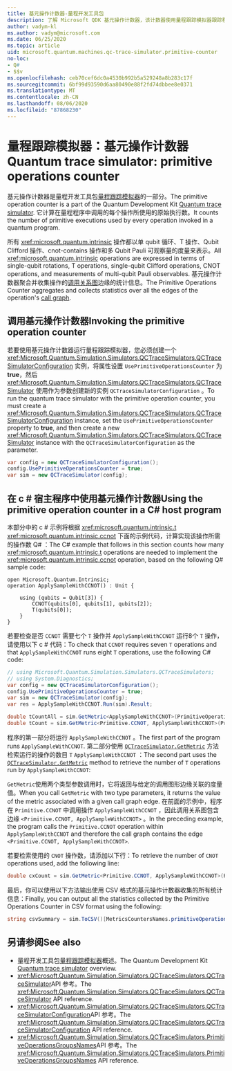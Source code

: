 ```yaml
---
title: 基元操作计数器-量程开发工具包
description: 了解 Microsoft QDK 基元操作计数器，该计数器使用量程跟踪模拟器跟踪程序中操作所使用的基元执行 Q# 。
author: vadym-kl
ms.author: vadym@microsoft.com
ms.date: 06/25/2020
ms.topic: article
uid: microsoft.quantum.machines.qc-trace-simulator.primitive-counter
no-loc:
- Q#
- $$v
ms.openlocfilehash: ceb70cef6dc0a4530b992b5a529248a8b283c17f
ms.sourcegitcommit: 6bf99d93590d6aa80490e88f2fd74dbbee8e0371
ms.translationtype: MT
ms.contentlocale: zh-CN
ms.lasthandoff: 08/06/2020
ms.locfileid: "87868230"
---
```

# <a name="quantum-trace-simulator-primitive-operations-counter"></a><span data-ttu-id="330d7-103">量程跟踪模拟器：基元操作计数器</span><span class="sxs-lookup"><span data-stu-id="330d7-103">Quantum trace simulator: primitive operations counter</span></span>

<span data-ttu-id="330d7-104">基元操作计数器是量程开发工具包[量程跟踪模拟器](xref:microsoft.quantum.machines.qc-trace-simulator.intro)的一部分。</span><span class="sxs-lookup"><span data-stu-id="330d7-104">The primitive operation counter is a part of the Quantum Development Kit [Quantum trace simulator](xref:microsoft.quantum.machines.qc-trace-simulator.intro).</span></span> <span data-ttu-id="330d7-105">它计算在量程程序中调用的每个操作所使用的原始执行数。</span><span class="sxs-lookup"><span data-stu-id="330d7-105">It counts the number of primitive executions used by every operation invoked in a quantum program.</span></span> 

<span data-ttu-id="330d7-106">所有 <xref:microsoft.quantum.intrinsic> 操作都以单 qubit 循环、T 操作、Qubit Clifford 操作、cnot-contains 操作和多 Qubit Pauli 可观察量的度量来表示。</span><span class="sxs-lookup"><span data-stu-id="330d7-106">All <xref:microsoft.quantum.intrinsic> operations are expressed in terms of single-qubit rotations, T operations, single-qubit Clifford operations, CNOT operations, and measurements of multi-qubit Pauli observables.</span></span> <span data-ttu-id="330d7-107">基元操作计数器聚合并收集操作的[调用关系图](https://en.wikipedia.org/wiki/Call_graph)边缘的统计信息。</span><span class="sxs-lookup"><span data-stu-id="330d7-107">The Primitive Operations Counter aggregates and collects statistics over all the edges of the operation's [call graph](https://en.wikipedia.org/wiki/Call_graph).</span></span>

## <a name="invoking-the-primitive-operation-counter"></a><span data-ttu-id="330d7-108">调用基元操作计数器</span><span class="sxs-lookup"><span data-stu-id="330d7-108">Invoking the primitive operation counter</span></span>

<span data-ttu-id="330d7-109">若要使用基元操作计数器运行量程跟踪模拟器，您必须创建一个 <xref:Microsoft.Quantum.Simulation.Simulators.QCTraceSimulators.QCTraceSimulatorConfiguration> 实例，将属性设置 `UsePrimitiveOperationsCounter` 为**true**，然后 <xref:Microsoft.Quantum.Simulation.Simulators.QCTraceSimulators.QCTraceSimulator> 使用作为参数创建新的实例 `QCTraceSimulatorConfiguration` 。</span><span class="sxs-lookup"><span data-stu-id="330d7-109">To run the quantum trace simulator with the primitive operation counter, you must create a <xref:Microsoft.Quantum.Simulation.Simulators.QCTraceSimulators.QCTraceSimulatorConfiguration> instance, set the `UsePrimitiveOperationsCounter` property to **true**, and then create a new <xref:Microsoft.Quantum.Simulation.Simulators.QCTraceSimulators.QCTraceSimulator> instance with the `QCTraceSimulatorConfiguration` as the parameter.</span></span>

```csharp
var config = new QCTraceSimulatorConfiguration();
config.UsePrimitiveOperationsCounter = true;
var sim = new QCTraceSimulator(config);
```

## <a name="using-the-primitive-operation-counter-in-a-c-host-program"></a><span data-ttu-id="330d7-110">在 c # 宿主程序中使用基元操作计数器</span><span class="sxs-lookup"><span data-stu-id="330d7-110">Using the primitive operation counter in a C# host program</span></span>

<span data-ttu-id="330d7-111">本部分中的 c # 示例将根据 <xref:microsoft.quantum.intrinsic.t> <xref:microsoft.quantum.intrinsic.ccnot> 下面的示例代码，计算实现该操作所需的操作数 Q# ：</span><span class="sxs-lookup"><span data-stu-id="330d7-111">The C# example that follows in this section counts how many <xref:microsoft.quantum.intrinsic.t> operations are needed to implement the <xref:microsoft.quantum.intrinsic.ccnot> operation, based on the following Q# sample code:</span></span>

```qsharp
open Microsoft.Quantum.Intrinsic;
operation ApplySampleWithCCNOT() : Unit {

    using (qubits = Qubit[3]) {
        CCNOT(qubits[0], qubits[1], qubits[2]);
        T(qubits[0]);
    }
}
```

<span data-ttu-id="330d7-112">若要检查是否 `CCNOT` 需要七个 `T` 操作并 `ApplySampleWithCCNOT` 运行8个 `T` 操作，请使用以下 c # 代码：</span><span class="sxs-lookup"><span data-stu-id="330d7-112">To check that `CCNOT` requires seven `T` operations and that `ApplySampleWithCCNOT` runs eight `T` operations, use the following C# code:</span></span>

```csharp 
// using Microsoft.Quantum.Simulation.Simulators.QCTraceSimulators;
// using System.Diagnostics;
var config = new QCTraceSimulatorConfiguration();
config.UsePrimitiveOperationsCounter = true;
var sim = new QCTraceSimulator(config);
var res = ApplySampleWithCCNOT.Run(sim).Result;

double tCountAll = sim.GetMetric<ApplySampleWithCCNOT>(PrimitiveOperationsGroupsNames.T);
double tCount = sim.GetMetric<Primitive.CCNOT, ApplySampleWithCCNOT>(PrimitiveOperationsGroupsNames.T);
```

<span data-ttu-id="330d7-113">程序的第一部分将运行 `ApplySampleWithCCNOT` 。</span><span class="sxs-lookup"><span data-stu-id="330d7-113">The first part of the program runs `ApplySampleWithCCNOT`.</span></span> <span data-ttu-id="330d7-114">第二部分使用 [`QCTraceSimulator.GetMetric`](https://docs.microsoft.com/dotnet/api/microsoft.quantum.simulation.simulators.qctracesimulators.qctracesimulator.getmetric) 方法检索运行的操作的数目 `T` `ApplySampleWithCCNOT` ：</span><span class="sxs-lookup"><span data-stu-id="330d7-114">The second part uses the [`QCTraceSimulator.GetMetric`](https://docs.microsoft.com/dotnet/api/microsoft.quantum.simulation.simulators.qctracesimulators.qctracesimulator.getmetric) method to retrieve the number of `T` operations run by `ApplySampleWithCCNOT`:</span></span> 

<span data-ttu-id="330d7-115">`GetMetric`使用两个类型参数调用时，它将返回与给定的调用图形边缘关联的度量值。</span><span class="sxs-lookup"><span data-stu-id="330d7-115">When you call `GetMetric` with two type parameters, it returns the value of the metric associated with a given call graph edge.</span></span> <span data-ttu-id="330d7-116">在前面的示例中，程序在 `Primitive.CCNOT` 中调用操作 `ApplySampleWithCCNOT` ，因此调用关系图包含边缘 `<Primitive.CCNOT, ApplySampleWithCCNOT>` 。</span><span class="sxs-lookup"><span data-stu-id="330d7-116">In the preceding example, the program calls the `Primitive.CCNOT` operation  within `ApplySampleWithCCNOT` and therefore the call graph contains the edge `<Primitive.CCNOT, ApplySampleWithCCNOT>`.</span></span> 

<span data-ttu-id="330d7-117">若要检索使用的 `CNOT` 操作数，请添加以下行：</span><span class="sxs-lookup"><span data-stu-id="330d7-117">To retrieve the number of `CNOT` operations used, add the following line:</span></span>
```csharp
double cxCount = sim.GetMetric<Primitive.CCNOT, ApplySampleWithCCNOT>(PrimitiveOperationsGroupsNames.CX);
```

<span data-ttu-id="330d7-118">最后，你可以使用以下方法输出使用 CSV 格式的基元操作计数器收集的所有统计信息：</span><span class="sxs-lookup"><span data-stu-id="330d7-118">Finally, you can output all the statistics collected by the Primitive Operations Counter in CSV format using the following:</span></span>
```csharp
string csvSummary = sim.ToCSV()[MetricsCountersNames.primitiveOperationsCounter];
```

## <a name="see-also"></a><span data-ttu-id="330d7-119">另请参阅</span><span class="sxs-lookup"><span data-stu-id="330d7-119">See also</span></span>

- <span data-ttu-id="330d7-120">量程开发工具包[量程跟踪模拟器](xref:microsoft.quantum.machines.qc-trace-simulator.intro)概述。</span><span class="sxs-lookup"><span data-stu-id="330d7-120">The Quantum Development Kit [Quantum trace simulator](xref:microsoft.quantum.machines.qc-trace-simulator.intro) overview.</span></span>
- <span data-ttu-id="330d7-121"><xref:Microsoft.Quantum.Simulation.Simulators.QCTraceSimulators.QCTraceSimulator>API 参考。</span><span class="sxs-lookup"><span data-stu-id="330d7-121">The <xref:Microsoft.Quantum.Simulation.Simulators.QCTraceSimulators.QCTraceSimulator> API reference.</span></span>
- <span data-ttu-id="330d7-122"><xref:Microsoft.Quantum.Simulation.Simulators.QCTraceSimulators.QCTraceSimulatorConfiguration>API 参考。</span><span class="sxs-lookup"><span data-stu-id="330d7-122">The <xref:Microsoft.Quantum.Simulation.Simulators.QCTraceSimulators.QCTraceSimulatorConfiguration> API reference.</span></span>
- <span data-ttu-id="330d7-123"><xref:Microsoft.Quantum.Simulation.Simulators.QCTraceSimulators.PrimitiveOperationsGroupsNames>API 参考。</span><span class="sxs-lookup"><span data-stu-id="330d7-123">The <xref:Microsoft.Quantum.Simulation.Simulators.QCTraceSimulators.PrimitiveOperationsGroupsNames> API reference.</span></span>